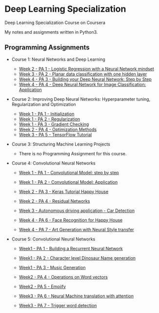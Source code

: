 # Deep Learning Specialization
Deep Learning Specialization Course on Coursera

My notes and assignments written in Python3.


## Programming Assignments

- Course 1: Neural Networks and Deep Learning

  - [Week 2 - PA 1 - Logistic Regression with a Neural Network mindset](https://github.com/Mohammad-Rahmdel/Deep_Learning_Specialization/blob/master/1.Neural%20Networks%20and%20Deep%20Learning/week2/Logistic%2520Regression%2520with%2520a%2520Neural%2520Network%2520mindset.ipynb)
  - [Week 3 - PA 2 - Planar data classification with one hidden layer](https://github.com/Mohammad-Rahmdel/Deep_Learning_Specialization/blob/master/1.Neural%20Networks%20and%20Deep%20Learning/week3/Planar%2520data%2520classification%2520with%2520one%2520hidden%2520layer.ipynb)
  - [Week 4 - PA 3 - Building your Deep Neural Network: Step by Step](https://github.com/Mohammad-Rahmdel/Deep_Learning_Specialization/blob/master/1.Neural%20Networks%20and%20Deep%20Learning/week4/PA3/Building%2520your%2520Deep%2520Neural%2520Network%2520-%2520Step%2520by%2520Step.ipynb)
  - [Week 4 - PA 4 - Deep Neural Network for Image Classification: Application](https://github.com/Mohammad-Rahmdel/Deep_Learning_Specialization/blob/master/1.Neural%20Networks%20and%20Deep%20Learning/week4/PA4/Deep%2520Neural%2520Network%2520-%2520Application.ipynb)



- Course 2: Improving Deep Neural Networks: Hyperparameter tuning, Regularization and Optimization

  - [Week 1 - PA 1 - Initialization](https://github.com/Mohammad-Rahmdel/Deep_Learning_Specialization/blob/master/2.Improving%20Deep%20Neural%20Networks:%20Hyperparameter%20tuning%2C%20Regularization%20and%20Optimization/week1/PA1/Initialization.ipynb)
  - [Week 1 - PA 2 - Regularization](https://github.com/Mohammad-Rahmdel/Deep_Learning_Specialization/blob/master/2.Improving%20Deep%20Neural%20Networks:%20Hyperparameter%20tuning%2C%20Regularization%20and%20Optimization/week1/PA2/Regularization.ipynb)
  - [Week 1 - PA 3 - Gradient Checking](https://github.com/Mohammad-Rahmdel/Deep_Learning_Specialization/blob/master/2.Improving%20Deep%20Neural%20Networks:%20Hyperparameter%20tuning%2C%20Regularization%20and%20Optimization/week1/PA3/Gradient%2520Checking.ipynb)
  - [Week 2 - PA 4 - Optimization Methods](https://github.com/Mohammad-Rahmdel/Deep_Learning_Specialization/blob/master/2.Improving%20Deep%20Neural%20Networks:%20Hyperparameter%20tuning%2C%20Regularization%20and%20Optimization/week2/Optimization%2520methods.ipynb)
  - [Week 3 - PA 5 - TensorFlow Tutorial](https://github.com/Mohammad-Rahmdel/Deep_Learning_Specialization/blob/master/2.Improving%20Deep%20Neural%20Networks:%20Hyperparameter%20tuning%2C%20Regularization%20and%20Optimization/week3/Tensorflow%2520Tutorial.ipynb)

- Course 3: Structuring Machine Learning Projects

  - There is no Programming Assignment for this course. 
  
- Course 4: Convolutional Neural Networks

  - [Week 1 - PA 1 - Convolutional Model: step by step](https://github.com/Mohammad-Rahmdel/Deep_Learning_Specialization/blob/master/4.Convolutional%20Neural%20Networks/week1/PA1%20-%20Convolution%20model%20Step%20by%20Step/Convolution%20model%20:%20Step%20by%20Step%20v2.ipynb)

  - [Week 1 - PA 2 - Convolutional Model: Application](https://github.com/Mohammad-Rahmdel/Deep_Learning_Specialization/blob/master/4.Convolutional%20Neural%20Networks/week1/PA2%20-%20Convolution%20model%20Application/Convolution%2Bmodel%2B-%2BApplication%2B-%2Bv1.ipynb)
  
  - [Week 2 - PA 3 - Keras Tutorial Happy House](https://github.com/Mohammad-Rahmdel/Deep_Learning_Specialization/blob/master/4.Convolutional%20Neural%20Networks/week2/PA3%20-%20Keras%20Tutorial%20Happy%20House/Keras%20Tutorial_Happy%20House%20v2.ipynb)
  
  - [Week 2 - PA 4 - Residual Networks](https://github.com/Mohammad-Rahmdel/Deep_Learning_Specialization/blob/master/4.Convolutional%20Neural%20Networks/week2/PA4%20-%20Residual%20Networks/Residual%20Networks%20v2.ipynb)
  
  - [Week 3 - Autonomous driving application - Car Detection](https://github.com/Mohammad-Rahmdel/Deep_Learning_Specialization/blob/master/4.Convolutional%20Neural%20Networks/week3/Autonomous_driving_application%20%20Car%20_detection%20v3.ipynb)
  
  - [Week 4 - PA 6 - Face Recognition for Happy House](https://github.com/Mohammad-Rahmdel/Deep_Learning_Specialization/blob/master/4.Convolutional%20Neural%20Networks/week4/PA6%20-%20Face%20Recognition/Face%20Recognition%20for%20the%20Happy%20House_v3.ipynb)
  
  - [Week 4 - PA 7 - Art Generation with Neural Style transfer](https://github.com/Mohammad-Rahmdel/Deep_Learning_Specialization/blob/master/4.Convolutional%20Neural%20Networks/week4/PA7%20-%20Neural%20Style%20Transfer/Art%20Generation%20with%20Neural%20Style%20Transfer%20v3.ipynb)
  
- Course 5: Convolutional Neural Networks
  
  - [Week1 - PA 1 - Building a Recurrent Neural Network](https://github.com/Mohammad-Rahmdel/Deep_Learning_Specialization/blob/master/5.Sequence%20Models/week1/PA1-Building%20a%20recurrent%20neural%20network%20-%20step%20by%20step/Building%2Ba%2BRecurrent%2BNeural%2BNetwork%2B-%2BStep%2Bby%2BStep%2B-%2Bv3.ipynb)
  
  - [Week1 - PA 2 - Character level Dinosaur Name generation](https://github.com/Mohammad-Rahmdel/Deep_Learning_Specialization/blob/master/5.Sequence%20Models/week1/PA2-Dinosaur%20Island%20-%20Character-Level%20Language%20Modeling/Colab_PA2_Week1_Course5.ipynb)
  
  - [Week1 - PA 3 - Music Generation](https://github.com/Mohammad-Rahmdel/Deep_Learning_Specialization/blob/master/5.Sequence%20Models/week1/PA3-Jazz%20improvisation%20with%20LSTM/Improvise%2Ba%2BJazz%2BSolo%2Bwith%2Ban%2BLSTM%2BNetwork%2B-%2Bv3.ipynb)
  
  - [Week2 - PA 4 - Operations on Word vectors](https://github.com/Mohammad-Rahmdel/Deep_Learning_Specialization/blob/master/5.Sequence%20Models/week2/PA4-Word%20Vector%20Representation/Operations%2Bon%2Bword%2Bvectors%2B-%2Bv2.ipynb)
  
  - [Week2 - PA 5 - Emojify](https://github.com/Mohammad-Rahmdel/Deep_Learning_Specialization/blob/master/5.Sequence%20Models/week2/PA5-Emojify/Emojify%2B-%2Bv2.ipynb)
  
  - [Week3 - PA 6 - Neural Machine translation with attention](https://github.com/Mohammad-Rahmdel/Deep_Learning_Specialization/blob/master/5.Sequence%20Models/week3/PA6-Neural%20machine%20translation%20with%20attention/Neural%2Bmachine%2Btranslation%2Bwith%2Battention%2B-%2Bv4.ipynb)
  
  - [Week3 - PA 7 - Trigger word detection]()

